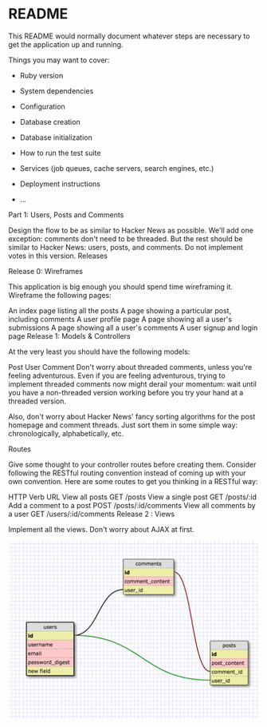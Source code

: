 # README

This README would normally document whatever steps are necessary to get the
application up and running.

Things you may want to cover:

* Ruby version

* System dependencies

* Configuration

* Database creation

* Database initialization

* How to run the test suite

* Services (job queues, cache servers, search engines, etc.)

* Deployment instructions

* ...

Part 1: Users, Posts and Comments

Design the flow to be as similar to Hacker News as possible. We'll add one exception: comments don't need to be threaded. But the rest should be similar to Hacker News: users, posts, and comments. Do not implement votes in this version.
Releases

Release 0: Wireframes

This application is big enough you should spend time wireframing it. Wireframe the following pages:

An index page listing all the posts
A page showing a particular post, including comments
A user profile page
A page showing all a user's submissions
A page showing all a user's comments
A user signup and login page
Release 1: Models & Controllers

At the very least you should have the following models:

Post
User
Comment
Don't worry about threaded comments, unless you're feeling adventurous. Even if you are feeling adventurous, trying to implement threaded comments now might derail your momentum: wait until you have a non-threaded version working before you try your hand at a threaded version.

Also, don't worry about Hacker News' fancy sorting algorithms for the post homepage and comment threads. Just sort them in some simple way: chronologically, alphabetically, etc.

Routes

Give some thought to your controller routes before creating them. Consider following the RESTful routing convention instead of coming up with your own convention. Here are some routes to get you thinking in a RESTful way:

HTTP Verb	URL
View all posts	GET	/posts
View a single post	GET	/posts/:id
Add a comment to a post	POST	/posts/:id/comments
View all comments by a user	GET	/users/:id/comments
Release 2 : Views

Implement all the views. Don't worry about AJAX at first.

![Image of schema](/app/assets/images/schema.png)